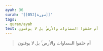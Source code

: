 ```yaml
---
ayah: 36
surah: '[[052|سورة]]'
tags:
- quran/ayah
text: أم خلقوا السماوات والأرض ۚ بل لا يوقنون
---
```

> أم خلقوا السماوات والأرض ۚ بل لا يوقنون

